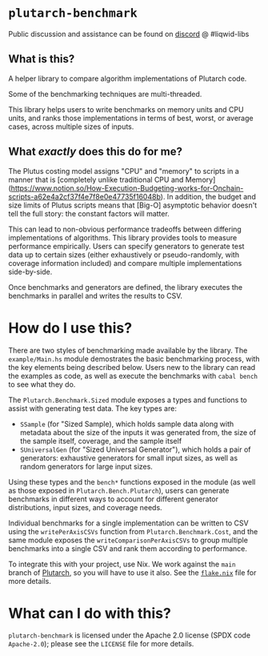 # `plutarch-benchmark`
Public discussion and assistance can be found on [discord](https://discord.gg/yGkjxrYueB) @ #liqwid-libs

## What is this?

A helper library to compare algorithm implementations of Plutarch code.

Some of the benchmarking techniques are multi-threaded.

This library helps users to write benchmarks on memory units
and CPU units, and ranks those implementations in terms of best, 
worst, or average cases, across multiple sizes of inputs.

## What _exactly_ does this do for me?

The Plutus costing model assigns "CPU" and "memory" to scripts in a manner that is
[completely unlike traditional CPU and Memory] (https://www.notion.so/How-Execution-Budgeting-works-for-Onchain-scripts-a62e4a2cf37f4e7f8e0e47735f16048b). In addition, the budget and size limits of Plutus scripts
means that [Big-O] asymptotic behavior doesn't tell the full story: the constant factors will matter. 

This can lead to non-obvious performance tradeoffs between differing 
implementations of algorithms. This library provides tools to measure
performance empirically. Users can specify generators to generate 
test data up to certain sizes (either exhaustively or pseudo-randomly, with
coverage information included) and compare multiple implementations side-by-side.

Once benchmarks and generators are defined, the library executes the benchmarks
in parallel and writes the results to CSV.

# How do I use this?

There are two styles of benchmarking made available by the library.
The `example/Main.hs` module demostrates the basic benchmarking process,
with the key elements being described below. Users new to the library can read 
the examples as code, as well as execute the benchmarks with `cabal bench` to see 
what they do.

The `Plutarch.Benchmark.Sized` module exposes a types and functions 
to assist with generating test data. The key types are:

- `SSample` (for "Sized Sample), which holds sample data along with
  metadata about the size of the inputs it was generated from, 
  the size of the sample itself, coverage, and the sample itself
- `SUniversalGen` (for "Sized Universal Generator"), which holds
  a pair of generators: exhaustive generators for small input sizes,
  as well as random generators for large input sizes.
  
Using these types and the `bench*` functions exposed in the module (as well as 
those exposed in `Plutarch.Bench.Plutarch`), users can generate benchmarks in 
different ways to account for different generator distributions, input sizes, 
and coverage needs.

Individual benchmarks for a single implementation can be written to CSV using 
the `writePerAxisCSVs` function from `Plutarch.Benchmark.Cost`, and the same
module exposes the `writeComparisonPerAxisCSVs` to group multiple benchmarks 
into a single CSV and rank them according to performance.

To integrate this with your project, use Nix. We work against the `main`
branch of [Plutarch](https://github.com/Plutonomicon/plutarch-plutus), so you 
will have to use it also. See the [`flake.nix`](./flake.nix) file for more details.

# What can I do with this?

`plutarch-benchmark` is licensed under the Apache 2.0 license (SPDX code
`Apache-2.0`); please see the `LICENSE` file for more details.
